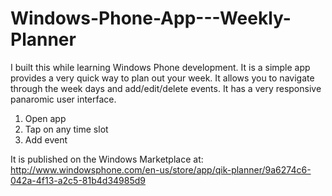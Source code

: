 Windows-Phone-App---Weekly-Planner
==================================

I built this while learning Windows Phone development. It is a simple app provides a very quick way to plan out your week. It allows you to navigate through the week days and add/edit/delete events. It has a very responsive panaromic user interface.

1. Open app
2. Tap on any time slot
3. Add event

It is published on the Windows Marketplace at: http://www.windowsphone.com/en-us/store/app/qik-planner/9a6274c6-042a-4f13-a2c5-81b4d34985d9

